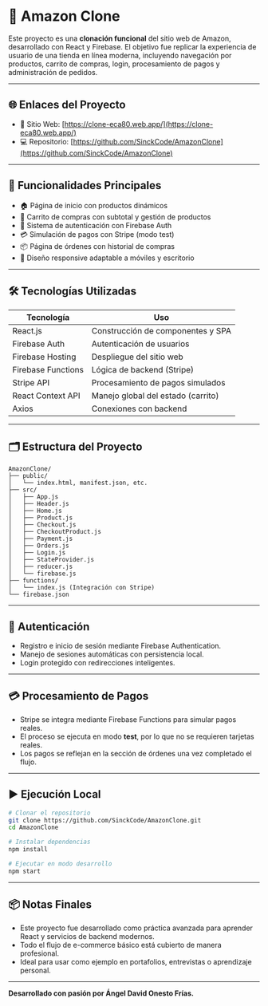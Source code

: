 # 🛒 Amazon Clone

Este proyecto es una **clonación funcional** del sitio web de Amazon, desarrollado con React y Firebase. El objetivo fue replicar la experiencia de usuario de una tienda en línea moderna, incluyendo navegación por productos, carrito de compras, login, procesamiento de pagos y administración de pedidos.

---

## 🌐 Enlaces del Proyecto

- 🔗 Sitio Web: [https://clone-eca80.web.app/](https://clone-eca80.web.app/)
- 💻 Repositorio: [https://github.com/SinckCode/AmazonClone](https://github.com/SinckCode/AmazonClone)

---

## 🧩 Funcionalidades Principales

- 🏠 Página de inicio con productos dinámicos
- 🧾 Carrito de compras con subtotal y gestión de productos
- 🔐 Sistema de autenticación con Firebase Auth
- 💳 Simulación de pagos con Stripe (modo test)
- 📦 Página de órdenes con historial de compras
- 📱 Diseño responsive adaptable a móviles y escritorio

---

## 🛠️ Tecnologías Utilizadas

| Tecnología       | Uso                             |
|------------------|----------------------------------|
| React.js         | Construcción de componentes y SPA |
| Firebase Auth    | Autenticación de usuarios         |
| Firebase Hosting | Despliegue del sitio web          |
| Firebase Functions | Lógica de backend (Stripe)     |
| Stripe API       | Procesamiento de pagos simulados  |
| React Context API| Manejo global del estado (carrito)|
| Axios            | Conexiones con backend            |

---

## 🗂️ Estructura del Proyecto

```
AmazonClone/
├── public/
│   └── index.html, manifest.json, etc.
├── src/
│   ├── App.js
│   ├── Header.js
│   ├── Home.js
│   ├── Product.js
│   ├── Checkout.js
│   ├── CheckoutProduct.js
│   ├── Payment.js
│   ├── Orders.js
│   ├── Login.js
│   ├── StateProvider.js
│   ├── reducer.js
│   └── firebase.js
├── functions/
│   └── index.js (Integración con Stripe)
└── firebase.json
```

---

## 🔐 Autenticación

- Registro e inicio de sesión mediante Firebase Authentication.
- Manejo de sesiones automáticas con persistencia local.
- Login protegido con redirecciones inteligentes.

---

## 💳 Procesamiento de Pagos

- Stripe se integra mediante Firebase Functions para simular pagos reales.
- El proceso se ejecuta en modo **test**, por lo que no se requieren tarjetas reales.
- Los pagos se reflejan en la sección de órdenes una vez completado el flujo.

---

## ▶️ Ejecución Local

```bash
# Clonar el repositorio
git clone https://github.com/SinckCode/AmazonClone.git
cd AmazonClone

# Instalar dependencias
npm install

# Ejecutar en modo desarrollo
npm start
```

---

## 📦 Notas Finales

- Este proyecto fue desarrollado como práctica avanzada para aprender React y servicios de backend modernos.
- Todo el flujo de e-commerce básico está cubierto de manera profesional.
- Ideal para usar como ejemplo en portafolios, entrevistas o aprendizaje personal.

---

**Desarrollado con pasión por Ángel David Onesto Frías.**
